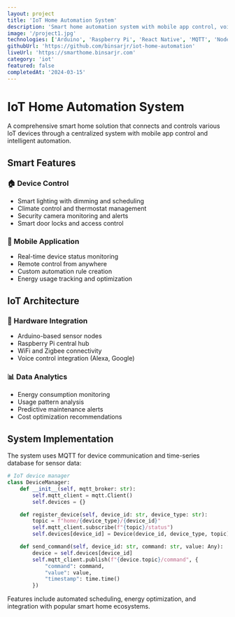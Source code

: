 ```yaml
---
layout: project
title: 'IoT Home Automation System'
description: 'Smart home automation system with mobile app control, voice commands, energy monitoring, and security features using IoT devices.'
image: '/project1.jpg'
technologies: ['Arduino', 'Raspberry Pi', 'React Native', 'MQTT', 'Node.js', 'InfluxDB', 'Grafana']
githubUrl: 'https://github.com/binsarjr/iot-home-automation'
liveUrl: 'https://smarthome.binsarjr.com'
category: 'iot'
featured: false
completedAt: '2024-03-15'
---
```


# IoT Home Automation System

A comprehensive smart home solution that connects and controls various IoT devices through a centralized system with mobile app control and intelligent automation.

## Smart Features

### 🏠 Device Control

- Smart lighting with dimming and scheduling
- Climate control and thermostat management
- Security camera monitoring and alerts
- Smart door locks and access control

### 📱 Mobile Application

- Real-time device status monitoring
- Remote control from anywhere
- Custom automation rule creation
- Energy usage tracking and optimization

## IoT Architecture

### 🔌 Hardware Integration

- Arduino-based sensor nodes
- Raspberry Pi central hub
- WiFi and Zigbee connectivity
- Voice control integration (Alexa, Google)

### 📊 Data Analytics

- Energy consumption monitoring
- Usage pattern analysis
- Predictive maintenance alerts
- Cost optimization recommendations

## System Implementation

The system uses MQTT for device communication and time-series database for sensor data:

```python
# IoT device manager
class DeviceManager:
    def __init__(self, mqtt_broker: str):
        self.mqtt_client = mqtt.Client()
        self.devices = {}

    def register_device(self, device_id: str, device_type: str):
        topic = f"home/{device_type}/{device_id}"
        self.mqtt_client.subscribe(f"{topic}/status")
        self.devices[device_id] = Device(device_id, device_type, topic)

    def send_command(self, device_id: str, command: str, value: Any):
        device = self.devices[device_id]
        self.mqtt_client.publish(f"{device.topic}/command", {
            "command": command,
            "value": value,
            "timestamp": time.time()
        })
```

Features include automated scheduling, energy optimization, and integration with popular smart home ecosystems.
